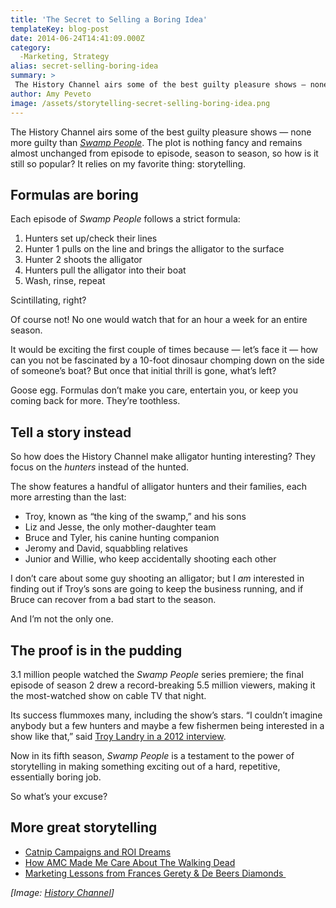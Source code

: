 ```yaml
---
title: 'The Secret to Selling a Boring Idea'
templateKey: blog-post
date: 2014-06-24T14:41:09.000Z
category: 
  -Marketing, Strategy
alias: secret-selling-boring-idea
summary: > 
 The History Channel airs some of the best guilty pleasure shows — none more guilty than Swamp People. The plot is nothing fancy and remains almost unchanged from episode to episode, season to season, so how is it still so popular? It relies on my favorite thing: storytelling.
author: Amy Peveto
image: /assets/storytelling-secret-selling-boring-idea.png
---
```


The History Channel airs some of the best guilty pleasure shows — none more guilty than [_Swamp People_](http://www.history.com/shows/swamp-people). The plot is nothing fancy and remains almost unchanged from episode to episode, season to season, so how is it still so popular? It relies on my favorite thing: storytelling.

Formulas are boring
-------------------

Each episode of _Swamp People_ follows a strict formula:

1.  Hunters set up/check their lines
2.  Hunter 1 pulls on the line and brings the alligator to the surface
3.  Hunter 2 shoots the alligator
4.  Hunters pull the alligator into their boat
5.  Wash, rinse, repeat

Scintillating, right?

Of course not! No one would watch that for an hour a week for an entire season.

It would be exciting the first couple of times because — let’s face it — how can you not be fascinated by a 10-foot dinosaur chomping down on the side of someone’s boat? But once that initial thrill is gone, what’s left?

Goose egg. Formulas don’t make you care, entertain you, or keep you coming back for more. They’re toothless.

Tell a story instead
--------------------

So how does the History Channel make alligator hunting interesting? They focus on the _hunters_ instead of the hunted.

The show features a handful of alligator hunters and their families, each more arresting than the last:

*   Troy, known as “the king of the swamp,” and his sons
*   Liz and Jesse, the only mother-daughter team
*   Bruce and Tyler, his canine hunting companion
*   Jeromy and David, squabbling relatives
*   Junior and Willie, who keep accidentally shooting each other

I don’t care about some guy shooting an alligator; but I _am_ interested in finding out if Troy’s sons are going to keep the business running, and if Bruce can recover from a bad start to the season.

And I’m not the only one.

The proof is in the pudding
---------------------------

3.1 million people watched the _Swamp People_ series premiere; the final episode of season 2 drew a record-breaking 5.5 million viewers, making it the most-watched show on cable TV that night.

Its success flummoxes many, including the show’s stars. “I couldn’t imagine anybody but a few hunters and maybe a few fishermen being interested in a show like that,” said [Troy Landry in a 2012 interview](http://www.al.com/sports/index.ssf/2012/01/alligator_hunter_finds_unexpec.html).

Now in its fifth season, _Swamp People_ is a testament to the power of storytelling in making something exciting out of a hard, repetitive, essentially boring job.

So what’s your excuse?

More great storytelling
-----------------------

*   [Catnip Campaigns and ROI Dreams](/blog/03/25/2014/catnip-campaigns-and-roi-dreams)
*   [How AMC Made Me Care About The Walking Dead](/blog/03/04/2014/guerilla-marketing-walking-dead-style)
*   [Marketing Lessons from Frances Gerety & De Beers Diamonds ](/blog/10/23/2013/marketing-lessons-frances-gerety-de-beers-diamonds)

_\[Image: [History Channel](http://www.history.com/shows/swamp-people)\]_
